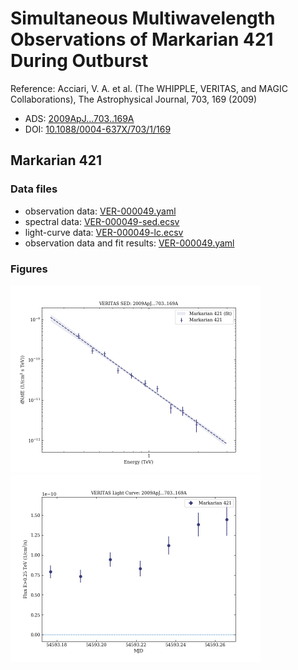 # Simultaneous Multiwavelength Observations of Markarian 421 During Outburst

Reference:
Acciari, V. A. et al. (The WHIPPLE, VERITAS, and MAGIC Collaborations), The Astrophysical Journal, 703, 169 (2009)

- ADS: [2009ApJ...703..169A](http://adsabs.harvard.edu/abs/2009ApJ...703..169A)
- DOI: [10.1088/0004-637X/703/1/169](https://doi.org/10.1088/0004-637X/703/1/169)

## Markarian 421
### Data files

- observation data: [VER-000049.yaml](VER-000049.yaml)  
- spectral data: [VER-000049-sed.ecsv](VER-000049-sed.ecsv)  
- light-curve data: [VER-000049-lc.ecsv](VER-000049-lc.ecsv)  
- observation data and fit results: [VER-000049.yaml](VER-000049.yaml)  


### Figures

<img src="figures/2009ApJ...703..169A-VER-49-1-sed.png" alt="drawing" width="400"/>
<img src="figures/2009ApJ...703..169A-VER-49-1-lc.png" alt="drawing" width="400"/>


